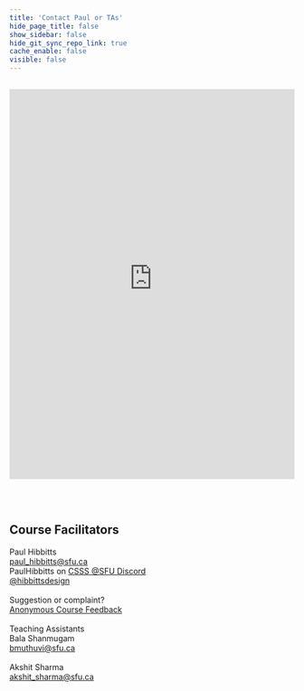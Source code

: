```yaml
---
title: 'Contact Paul or TAs'
hide_page_title: false
show_sidebar: false
hide_git_sync_repo_link: true
cache_enable: false
visible: false
---
```


<div class="row">
  <div class="col-md-7">
  <br><p><iframe id="livechat" style="margin-top: -16px; border: 1px #ffffff none;" src="https://env-8043314.ca.reclaim.cloud/livechat?mode=popout" width="100%" height="690px" name="myiFrame" allowfullscreen="allowfullscreen"></iframe><div class="hide-rocketchat-button"></div></p><br>
  </div>
  <div class="col-md-5 order-first order-md-2"><br>
  <h2>Course Facilitators</h2>
  Paul Hibbitts<br>  
  <i class="fa fa-envelope" aria-hidden="true"></i><a href="mailto:&#112;&#97;&#117;&#108;&#95;&#104;&#105;&#98;&#98;&#105;&#116;&#116;&#115;&#64;&#115;&#102;&#117;&#46;&#99;&#97;" class="external-link">
    &#112;&#97;&#117;&#108;&#95;&#104;&#105;&#98;&#98;&#105;&#116;&#116;&#115;&#64;&#115;&#102;&#117;&#46;&#99;&#97;
  </a><br>
  <i class="fa fa-comment" aria-hidden="true"></i> PaulHibbitts on <a href="https://t.co/GZQUc6iVjS">CSSS @SFU Discord</a><br>
  <i class="fa fa-twitter" aria-hidden="true"></i> <a href="https://twitter.com/hibbittsdesign">@hibbittsdesign</a><br><br>
  Suggestion or complaint?<br><i class="fa fa-bullhorn" aria-hidden="true"></i><a href="https://www.surveymonkey.ca/r/2PL5WWJ">Anonymous Course Feedback</a><br><br>
  Teaching Assistants<br>
  Bala Shanmugam<br>  
    <i class="fa fa-envelope" aria-hidden="true"></i><a href="mailto:&#98;&#109;&#117;&#116;&#104;&#117;&#118;&#105;&#64;&#115;&#102;&#117;&#46;&#99;&#97;" class="external-link">
      &#98;&#109;&#117;&#116;&#104;&#117;&#118;&#105;&#64;&#115;&#102;&#117;&#46;&#99;&#97;
    </a><br><br>
  Akshit Sharma<br>  
    <i class="fa fa-envelope" aria-hidden="true"></i><a href="mailto:&#97;&#107;&#115;&#104;&#105;&#116;&#95;&#115;&#104;&#97;&#114;&#109;&#97;&#64;&#115;&#102;&#117;&#46;&#99;&#97;" class="external-link">
      &#97;&#107;&#115;&#104;&#105;&#116;&#95;&#115;&#104;&#97;&#114;&#109;&#97;&#64;&#115;&#102;&#117;&#46;&#99;&#97;
    </a><br>
  </div>
</div>
